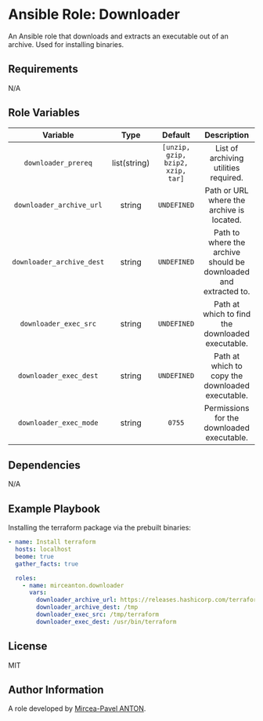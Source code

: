 Ansible Role: Downloader
========================

An Ansible role that downloads and extracts an executable out of an archive. Used for installing binaries.

Requirements
------------

N/A

Role Variables
--------------

|         Variable          |     Type     |              Default              |                           Description                            |
| :-----------------------: | :----------: | :-------------------------------: | :--------------------------------------------------------------: |
|    `downloader_prereq`    | list(string) | `[unzip, gzip, bzip2, xzip, tar]` |              List of archiving utilities required.               |
| `downloader_archive_url`  |    string    |            `UNDEFINED`            |            Path or URL where the archive is located.             |
| `downloader_archive_dest` |    string    |            `UNDEFINED`            | Path to where the archive should be downloaded and extracted to. |
|   `downloader_exec_src`   |    string    |            `UNDEFINED`            |         Path at which to find the downloaded executable.         |
|  `downloader_exec_dest`   |    string    |            `UNDEFINED`            |         Path at which to copy the downloaded executable.         |
|  `downloader_exec_mode`   |    string    |              `0755`               |            Permissions for the downloaded executable.            |

Dependencies
------------

N/A

Example Playbook
----------------

Installing the terraform package via the prebuilt binaries:

``` yaml
- name: Install terraform
  hosts: localhost
  beome: true
  gather_facts: true

  roles:
    - name: mirceanton.downloader
      vars:
        downloader_archive_url: https://releases.hashicorp.com/terraform/1.3.3/terraform_1.3.3_linux_amd64.zip
        downloader_archive_dest: /tmp
        downloader_exec_src: /tmp/terraform
        downloader_exec_dest: /usr/bin/terraform
```

License
-------

MIT

Author Information
------------------

A role developed by [Mircea-Pavel ANTON](https://www.mirceanton.com).

